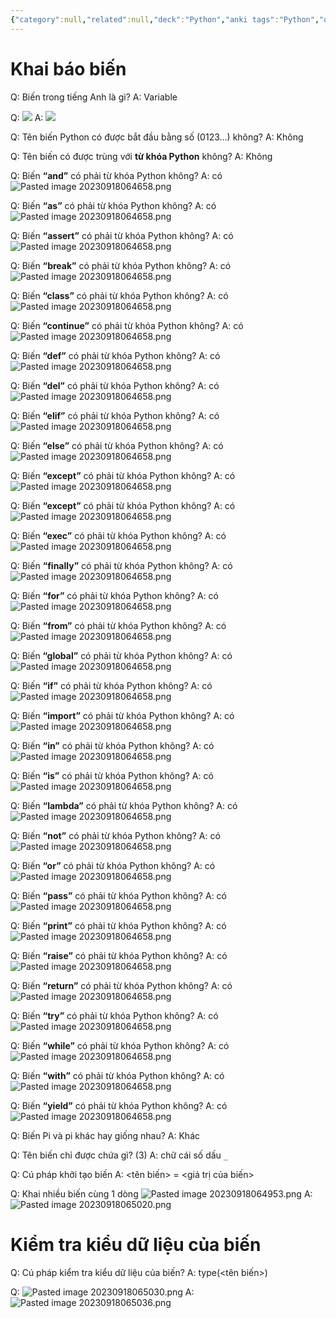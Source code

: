 ```yaml
---
{"category":null,"related":null,"deck":"Python","anki tags":"Python","dg-publish":true,"dg-hide":true,"author":["howkteam.com"],"type":null,"genre":null,"word-count":null,"tags":["python","kteam","basic"],"title":"05-. eB-iến t-rong Python","permalink":"/1-project/hoc-python/05-bien-trong-python/","hide":true,"dgPassFrontmatter":true}
---
```



# Khai báo biến

Q:  Biến trong tiếng Anh là gì?
A: Variable 
<!--ID: 1694987047618-->


Q:  ![](https://i.imgur.com/aDN0qN8.png)
A: ![](https://i.imgur.com/YTv8AHs.png) 
<!--ID: 1694987047632-->


Q:  Tên biến Python có được bắt đầu bằng số (0123…) không?
A: Không 
<!--ID: 1694987047641-->


Q:  Tên biến có được trùng với **từ khóa Python** không?
A: Không 
<!--ID: 1694987047648-->


Q:  Biến **“and”** có phải từ khóa Python không?
A: có 
![Pasted image 20230918064658.png](/img/user/4.%20RESOURCE/attachments/Pasted%20image%2020230918064658.png)
<!--ID: 1694987047658-->


Q:  Biến **“as”** có phải từ khóa Python không?
A: có
![Pasted image 20230918064658.png](/img/user/4.%20RESOURCE/attachments/Pasted%20image%2020230918064658.png)
<!--ID: 1694987047667-->



Q:  Biến **“assert”** có phải từ khóa Python không?
A: có
![Pasted image 20230918064658.png](/img/user/4.%20RESOURCE/attachments/Pasted%20image%2020230918064658.png) 
<!--ID: 1694987047680-->



Q:  Biến **“break”** có phải từ khóa Python không?
A: có
![Pasted image 20230918064658.png](/img/user/4.%20RESOURCE/attachments/Pasted%20image%2020230918064658.png)
<!--ID: 1694987047688-->



Q:  Biến **“class”** có phải từ khóa Python không?
A: có
![Pasted image 20230918064658.png](/img/user/4.%20RESOURCE/attachments/Pasted%20image%2020230918064658.png)
<!--ID: 1694987047696-->



Q:  Biến **“continue”** có phải từ khóa Python không?
A: có
![Pasted image 20230918064658.png](/img/user/4.%20RESOURCE/attachments/Pasted%20image%2020230918064658.png)
<!--ID: 1694987047704-->



Q:  Biến **“def”** có phải từ khóa Python không?
A: có
![Pasted image 20230918064658.png](/img/user/4.%20RESOURCE/attachments/Pasted%20image%2020230918064658.png)
<!--ID: 1694987047712-->



Q:  Biến **“del”** có phải từ khóa Python không?
A: có
![Pasted image 20230918064658.png](/img/user/4.%20RESOURCE/attachments/Pasted%20image%2020230918064658.png)
<!--ID: 1694987047719-->



Q:  Biến **“elif”** có phải từ khóa Python không?
A: có
![Pasted image 20230918064658.png](/img/user/4.%20RESOURCE/attachments/Pasted%20image%2020230918064658.png)
<!--ID: 1694987047729-->



Q:  Biến **“else”** có phải từ khóa Python không?
A: có
![Pasted image 20230918064658.png](/img/user/4.%20RESOURCE/attachments/Pasted%20image%2020230918064658.png)
<!--ID: 1694987047737-->



Q:  Biến **“except”** có phải từ khóa Python không?
A: có
![Pasted image 20230918064658.png](/img/user/4.%20RESOURCE/attachments/Pasted%20image%2020230918064658.png)
<!--ID: 1694987047746-->



Q:  Biến **“except”** có phải từ khóa Python không?
A: có
![Pasted image 20230918064658.png](/img/user/4.%20RESOURCE/attachments/Pasted%20image%2020230918064658.png)
<!--ID: 1694987076292-->



Q:  Biến **“exec”** có phải từ khóa Python không?
A: có
![Pasted image 20230918064658.png](/img/user/4.%20RESOURCE/attachments/Pasted%20image%2020230918064658.png)
<!--ID: 1694987047757-->



Q:  Biến **“finally”** có phải từ khóa Python không?
A: có
![Pasted image 20230918064658.png](/img/user/4.%20RESOURCE/attachments/Pasted%20image%2020230918064658.png)
<!--ID: 1694987047765-->


Q:  Biến **“for”** có phải từ khóa Python không?
A: có
![Pasted image 20230918064658.png](/img/user/4.%20RESOURCE/attachments/Pasted%20image%2020230918064658.png)
<!--ID: 1694987047772-->




Q:  Biến **“from”** có phải từ khóa Python không?
A: có
![Pasted image 20230918064658.png](/img/user/4.%20RESOURCE/attachments/Pasted%20image%2020230918064658.png)
<!--ID: 1694987047783-->



Q:  Biến **“global”** có phải từ khóa Python không?
A: có
![Pasted image 20230918064658.png](/img/user/4.%20RESOURCE/attachments/Pasted%20image%2020230918064658.png)
<!--ID: 1694987047792-->



Q:  Biến **“if”** có phải từ khóa Python không?
A: có
![Pasted image 20230918064658.png](/img/user/4.%20RESOURCE/attachments/Pasted%20image%2020230918064658.png)
<!--ID: 1694987047800-->



Q:  Biến **“import”** có phải từ khóa Python không?
A: có
![Pasted image 20230918064658.png](/img/user/4.%20RESOURCE/attachments/Pasted%20image%2020230918064658.png)
<!--ID: 1694987047810-->



Q:  Biến **“in”** có phải từ khóa Python không?
A: có
![Pasted image 20230918064658.png](/img/user/4.%20RESOURCE/attachments/Pasted%20image%2020230918064658.png)
<!--ID: 1694987047817-->



Q:  Biến **“is”** có phải từ khóa Python không?
A: có
![Pasted image 20230918064658.png](/img/user/4.%20RESOURCE/attachments/Pasted%20image%2020230918064658.png)
<!--ID: 1694987047827-->



Q:  Biến **“lambda”** có phải từ khóa Python không?
A: có
![Pasted image 20230918064658.png](/img/user/4.%20RESOURCE/attachments/Pasted%20image%2020230918064658.png)
<!--ID: 1694987047834-->



Q:  Biến **“not”** có phải từ khóa Python không?
A: có
![Pasted image 20230918064658.png](/img/user/4.%20RESOURCE/attachments/Pasted%20image%2020230918064658.png)
<!--ID: 1694987047842-->



Q:  Biến **“or”** có phải từ khóa Python không?
A: có
![Pasted image 20230918064658.png](/img/user/4.%20RESOURCE/attachments/Pasted%20image%2020230918064658.png)
<!--ID: 1694987047850-->



Q:  Biến **“pass”** có phải từ khóa Python không?
A: có
![Pasted image 20230918064658.png](/img/user/4.%20RESOURCE/attachments/Pasted%20image%2020230918064658.png)
<!--ID: 1694987047858-->



Q:  Biến **“print”** có phải từ khóa Python không?
A: có
![Pasted image 20230918064658.png](/img/user/4.%20RESOURCE/attachments/Pasted%20image%2020230918064658.png)
<!--ID: 1694987047866-->



Q:  Biến **“raise”** có phải từ khóa Python không?
A: có
![Pasted image 20230918064658.png](/img/user/4.%20RESOURCE/attachments/Pasted%20image%2020230918064658.png)
<!--ID: 1694987047875-->



Q:  Biến **“return”** có phải từ khóa Python không?
A: có
![Pasted image 20230918064658.png](/img/user/4.%20RESOURCE/attachments/Pasted%20image%2020230918064658.png)
<!--ID: 1694987047882-->



Q:  Biến **“try”** có phải từ khóa Python không?
A: có
![Pasted image 20230918064658.png](/img/user/4.%20RESOURCE/attachments/Pasted%20image%2020230918064658.png)
<!--ID: 1694987047891-->



Q:  Biến **“while”** có phải từ khóa Python không?
A: có
![Pasted image 20230918064658.png](/img/user/4.%20RESOURCE/attachments/Pasted%20image%2020230918064658.png)
<!--ID: 1694987047899-->



Q:  Biến **“with”** có phải từ khóa Python không?
A: có
![Pasted image 20230918064658.png](/img/user/4.%20RESOURCE/attachments/Pasted%20image%2020230918064658.png)
<!--ID: 1694987047907-->



Q:  Biến **“yield”** có phải từ khóa Python không?
A: có
![Pasted image 20230918064658.png](/img/user/4.%20RESOURCE/attachments/Pasted%20image%2020230918064658.png)
<!--ID: 1694987047915-->



Q:  Biến Pi và pi khác hay giống nhau?
A: Khác 
<!--ID: 1694987047921-->


Q:  Tên biến chỉ được chứa gì? (3)
A: chữ cái
số
dấu `_`
<!--ID: 1694987047929-->


Q:  Cú pháp khởi tạo biến
A: <tên biến> = <giá trị của biến> 
<!--ID: 1694987047942-->


Q:  Khai nhiều biến cùng 1 dòng
![Pasted image 20230918064953.png](/img/user/4.%20RESOURCE/attachments/Pasted%20image%2020230918064953.png)
A: ![Pasted image 20230918065020.png](/img/user/4.%20RESOURCE/attachments/Pasted%20image%2020230918065020.png)
<!--ID: 1694987047949-->


# Kiểm tra kiểu dữ liệu của biến

Q:  Cú pháp kiểm tra kiểu dữ liệu của biến?
A: type(<tên biến>) 
<!--ID: 1694987047956-->


Q: ![Pasted image 20230918065030.png](/img/user/4.%20RESOURCE/attachments/Pasted%20image%2020230918065030.png)
A: ![Pasted image 20230918065036.png](/img/user/4.%20RESOURCE/attachments/Pasted%20image%2020230918065036.png)
<!--ID: 1694987047963-->

